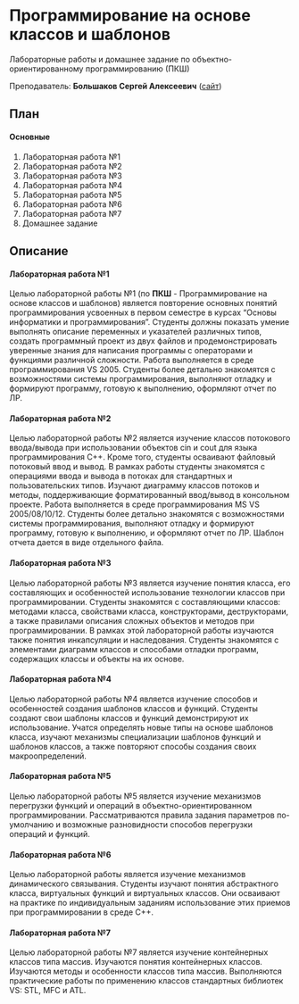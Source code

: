 # Программирование на основе классов и шаблонов

Лабораторные работы и домашнее задание по объектно-ориентированному программированию (ПКШ)

Преподаватель: **Большаков Сергей Алексеевич** ([сайт](http://sergebolshakov.ru))

## План
#### Основные

1. Лабораторная работа №1
2. Лабораторная работа №2
3. Лабораторная работа №3
4. Лабораторная работа №4
5. Лабораторная работа №5
6. Лабораторная работа №6
7. Лабораторная работа №7
8. Домашнее задание

## Описание
#### Лабораторная работа №1

Целью лабораторной работы №1 (по **ПКШ** - Программирование на основе классов и шаблонов) является повторение основных понятий программирования усвоенных в первом семестре в курсах “Основы информатики и программирования”. Студенты должны показать умение выполнять описание переменных и указателей различных типов, создать программный проект из двух файлов и продемонстрировать уверенные знания для написания программы с операторами и функциями различной сложности. Работа выполняется в среде программирования VS 2005. Студенты более детально знакомятся с возможностями системы программирования, выполняют отладку и формируют программу, готовую к выполнению, оформляют отчет по ЛР.

#### Лабораторная работа №2

Целью лабораторной работы №2 является изучение классов потокового ввода/вывода при использовании объектов cin и  cout для языка программирования С++. Кроме того, студенты осваивают файловый потоковый ввод и вывод.   В рамках работы студенты знакомятся с операциями ввода и вывода в потоках для стандартных и пользовательских типов. Изучают диаграмму классов потоков и методы, поддерживающие форматированный ввод/вывод в консольном проекте. Работа выполняется в среде программирования MS VS 2005/08/10/12. Студенты более детально знакомятся с возможностями системы программирования, выполняют отладку и формируют программу, готовую к выполнению, и оформляют отчет по ЛР. Шаблон отчета дается в виде отдельного файла.

#### Лабораторная работа №3

Целью лабораторной работы №3 является изучение понятия класса, его составляющих и особенностей использование технологии классов при программировании. Студенты знакомятся с составляющими классов: методами класса, свойствами класса, конструкторами,  деструкторами, а также правилами описания сложных объектов и методов при программировании. В рамках этой лабораторной работы изучаются также понятия инкапсуляции и наследования. Студенты знакомятся с элементами диаграмм классов и способами отладки программ, содержащих классы и объекты на их основе.

#### Лабораторная работа №4

Целью лабораторной работы №4 является изучение способов и особенностей создания шаблонов классов и функций. Студенты создают свои шаблоны классов и функций демонстрируют их использование.   Учатся определять новые типы на основе шаблонов класса, изучают механизмы специализации шаблонов функций и шаблонов классов, а также повторяют способы создания своих макроопределений.  

#### Лабораторная работа №5

Целью лабораторной работы №5 является изучение механизмов перегрузки функций и операций в объектно-ориентированном программировании. Рассматриваются правила задания параметров по-умолчанию и возможные разновидности способов перегрузки операций и функций. 

#### Лабораторная работа №6

Целью лабораторной работы является изучение механизмов динамического связывания. Студенты изучают понятия абстрактного класса, виртуальных функций и виртуальных классов. Они осваивают на практике по индивидуальным заданиям использование этих приемов при программировании в среде С++. 

#### Лабораторная работа №7

Целью лабораторной работы №7 является изучение контейнерных классов типа массив. Изучаются понятия контейнерных классов. Изучаются методы и особенности классов типа массив. Выполняются практические работы по применению классов стандартных библиотек VS: STL, MFC и ATL. 
